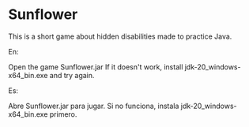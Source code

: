 # Sunflower
This is a short game about hidden disabilities made to practice Java.

En: 

Open the game Sunflower.jar
If it doesn't work, install jdk-20_windows-x64_bin.exe and try again.

Es:

Abre Sunflower.jar para jugar.
Si no funciona, instala jdk-20_windows-x64_bin.exe primero.

